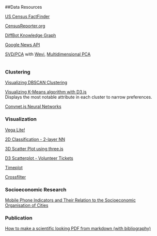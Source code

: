
##Data Resources

[US Census FactFinder](resources/factfinder/)  

[CensusReporter.org](https://censusreporter.org)<!--
Eminently more usable than FactFinder according to Mike Bostock, creator of D3.js ([Details/Bubblemap](https://bost.ocks.org/mike/bubble-map/)).-->   

[DiffBot Knowledge Graph](https://app.diffbot.com/search/)  

[Google News API](https://newsapi.org/s/google-news-api)  


<!-- 
Animated slider (image)
https://uxplanet.org/mobile-ux-design-sliders-761ce4bb2a86
-->


[SVD/PCA](forecast/) with [Wevi](forecast/wevi/), 
[Multidimensional PCA](http://setosa.io/ev/principal-component-analysis/)
<br><br>

### Clustering

[Visualizing DBSCAN Clustering](https://www.naftaliharris.com/blog/visualizing-dbscan-clustering/)  

[Visualizing K-Means algorithm with D3.js](http://tech.nitoyon.com/en/blog/2013/11/07/k-means/)  
Displays the most notable attribute in each cluster to narrow preferences.  
<!--
[GPU.js - Kind of fun to do the impossible](https://hackernoon.com/introducing-gpu-js-gpu-accelerated-javascript-ba11a6069327)  
-->
[Convnet.js Neural Networks](https://cs.stanford.edu/people/karpathy/convnetjs/)  

### Visualization

[Vega Lite!](https://vega.github.io/vega-lite/examples/)  
<!--
[Three.js for WebGL 2](https://threejs.org/)  

Extends and simplifies D3...
http://nvd3.org/examples/index.html
-->

[2D Classification - 2-layer NN](https://cs.stanford.edu/people/karpathy/convnetjs/demo/classify2d.html)

[3D Scatter Plot using three.js](http://bl.ocks.org/phil-pedruco/9852362)

[D3 Scatterplot - Volunteer Tickets](graphs/scatterplot/simple.html)  

[Timeplot](http://simile-widgets.org/timeplot/)  
<!-- Also bar graph http://nvd3.org/examples/linePlusBar.html -->

[Crossfilter](http://square.github.io/crossfilter/)  


### Socioeconomic Research

[Mobile Phone Indicators and Their Relation to the Socioeconomic Organisation of Cities](https://www.mdpi.com/2220-9964/8/1/19/htm)

<!--
Scatterplot Multiple-charts (Matrix) - And zoomable!!
https://vega.github.io/vega-lite/examples/interactive_splom.html


[11 JavaScript Machine Learning Languages](https://blog.bitsrc.io/11-javascript-machine-learning-libraries-to-use-in-your-app-c49772cca46c)  

[Training GANs using Google Colaboratory](https://towardsdatascience.com/training-gans-using-google-colaboratory-f91d4e6f61fe)  
-->

<!--
[Vector Autoregression Moving-Average (VARMA) model]()  
-->

<!-- vector autoregression predicts output based on lagged input of other variables -->

<!--
Flexible Neural Tree (FNT) 
-->

### Publication

[How to make a scientific looking PDF from markdown (with bibliography)](https://gist.github.com/maxogden/97190db73ac19fc6c1d9beee1a6e4fc8)